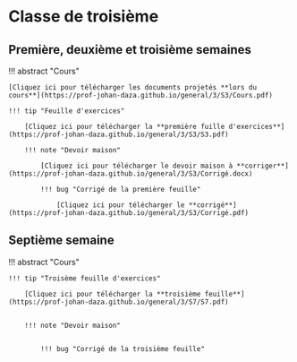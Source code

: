# Classe de troisième

## Première, deuxième et troisième semaines

!!! abstract "Cours"

    [Cliquez ici pour télécharger les documents projetés **lors du cours**](https://prof-johan-daza.github.io/general/3/S3/Cours.pdf)
    
    !!! tip "Feuille d'exercices"

        [Cliquez ici pour télécharger la **première fuille d'exercices**](https://prof-johan-daza.github.io/general/3/S3/S3.pdf)

        !!! note "Devoir maison"

            [Cliquez ici pour télécharger le devoir maison à **corriger**](https://prof-johan-daza.github.io/general/3/S3/Corrigé.docx) 

            !!! bug "Corrigé de la première feuille"

                [Cliquez ici pour télécharger le **corrigé**](https://prof-johan-daza.github.io/general/3/S3/Corrigé.pdf)


## Septième semaine

!!! abstract "Cours"

       
    !!! tip "Troisème feuille d'exercices"

        [Cliquez ici pour télécharger la **troisième feuille**](https://prof-johan-daza.github.io/general/3/S7/S7.pdf)


        !!! note "Devoir maison"

            
            !!! bug "Corrigé de la troisième feuille"